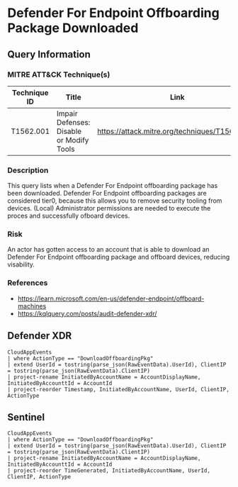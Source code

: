 # Defender For Endpoint Offboarding Package Downloaded

## Query Information

### MITRE ATT&CK Technique(s)

| Technique ID | Title    | Link    |
| ---  | --- | --- |
| T1562.001 | Impair Defenses: Disable or Modify Tools | https://attack.mitre.org/techniques/T1562/001/ |

### Description
This query lists when a Defender For Endpoint offboarding package has been downloaded. Defender For Endpoint offboarding packages are considered tier0, because this allows you to remove security tooling from devices. (Local) Administrator permissions are needed to execute the proces and successfully ofboard devices.

### Risk
An actor has gotten access to an account that is able to download an Defender For Endpoint offboarding package and offboard devices, reducing visability.

### References
- https://learn.microsoft.com/en-us/defender-endpoint/offboard-machines
- https://kqlquery.com/posts/audit-defender-xdr/

## Defender XDR
```
CloudAppEvents
| where ActionType == "DownloadOffboardingPkg"
| extend UserId = tostring(parse_json(RawEventData).UserId), ClientIP = tostring(parse_json(RawEventData).ClientIP)
| project-rename InitiatedByAccountName = AccountDisplayName, InitiatedByAccounttId = AccountId
| project-reorder Timestamp, InitiatedByAccountName, UserId, ClientIP, ActionType
```
## Sentinel
```
CloudAppEvents
| where ActionType == "DownloadOffboardingPkg"
| extend UserId = tostring(parse_json(RawEventData).UserId), ClientIP = tostring(parse_json(RawEventData).ClientIP)
| project-rename InitiatedByAccountName = AccountDisplayName, InitiatedByAccounttId = AccountId
| project-reorder TimeGenerated, InitiatedByAccountName, UserId, ClientIP, ActionType
```
